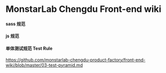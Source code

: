 # MonstarLab Chengdu Front-end wiki


#### sass 规范



#### js 规范


#### 单体测试规范 Test Rule

https://github.com/monstarlab-chengdu-product-factory/front-end-wiki/blob/master/03-test-pyramid.md

